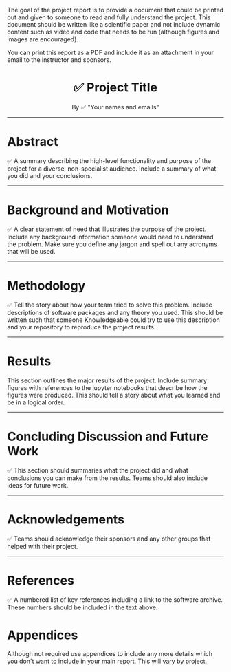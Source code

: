 The goal of the project report is to provide a document that could be printed out and given to someone to read and fully understand the project.  This document should be written like a scientific paper and not include dynamic content such as video and code that needs to be run (although figures and images are encouraged).  

You can print this report as a PDF and include it as an attachment in your email to the instructor and sponsors.  


# <center> &#9989; Project Title </center>

<center>By &#9989; "Your names and emails"</center>

---
# Abstract

&#9989;  A summary describing the high-level functionality and purpose of the project for a diverse, non-specialist audience.  Include a summary of what you did and your conclusions. 

----
# Background and Motivation

&#9989;  A clear statement of need that illustrates the purpose of the project. Include any background information someone would need to understand the problem.  Make sure you define any jargon and spell out any acronyms that will be used. 

----
# Methodology
&#9989; Tell the story about how your team tried to solve this problem.  Include descriptions of software packages and any theory you used. This should be written such that someone Knowledgeable could try to use this description and your repository to reproduce the project results. 

----
# Results
This section outlines the major results of the project. Include summary figures with references to the jupyter notebooks that describe how the figures were produced.  This should tell a story about what you learned and be in a logical order.  

----
# Concluding Discussion and Future Work
&#9989;  This section should summaries what the project did and what conclusions you can make from the results.  Teams should also include ideas for future work.  

----
# Acknowledgements

&#9989;  Teams should acknowledge their sponsors and any other groups that helped with their project. 

----
# References

&#9989; A numbered list of key references including a link to the software archive. These numbers should be included in the text above. 

# Appendices

Although not required use appendices to include any more details which you don't want to include in your main report.  This will vary by project.  
